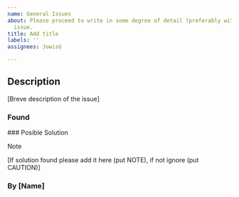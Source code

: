 ```yaml
---
name: General Issues
about: Please proceed to write in some degree of detail (preferably with detail) the
  issue.
title: Add title
labels: ''
assignees: JowisG

---
```


## Description
[Breve description of the issue]
### Found
<file>
### Posible Solution

> [!NOTE]
> [If solution found please add it here (put NOTE), if not ignore (put CAUTION)]

### By [Name]
